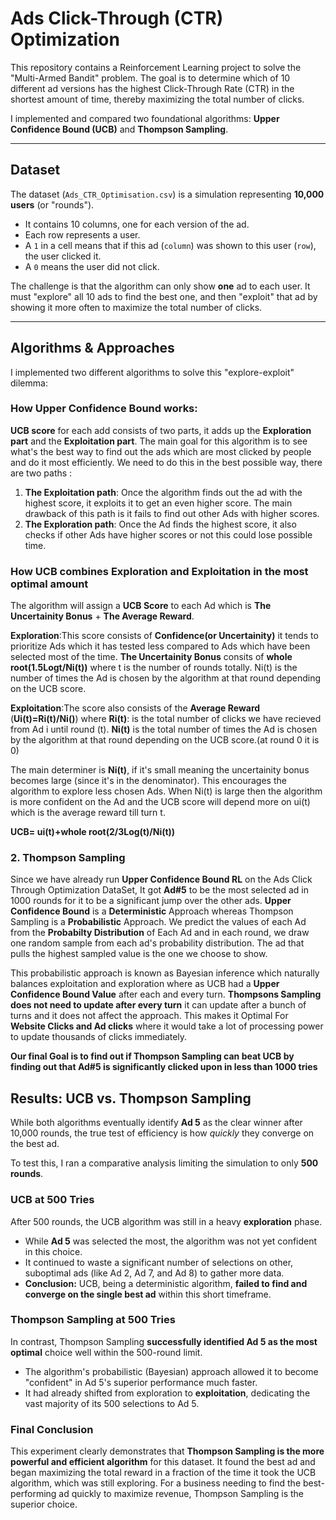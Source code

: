 
# Ads Click-Through (CTR) Optimization

This repository contains a Reinforcement Learning project to solve the "Multi-Armed Bandit" problem. The goal is to determine which of 10 different ad versions has the highest Click-Through Rate (CTR) in the shortest amount of time, thereby maximizing the total number of clicks.

I implemented and compared two foundational algorithms: **Upper Confidence Bound (UCB)** and **Thompson Sampling**.

---

## Dataset

The dataset (`Ads_CTR_Optimisation.csv`) is a simulation representing **10,000 users** (or "rounds").
* It contains 10 columns, one for each version of the ad.
* Each row represents a user.
* A `1` in a cell means that if this ad (`column`) was shown to this user (`row`), the user clicked it.
* A `0` means the user did not click.

The challenge is that the algorithm can only show **one** ad to each user. It must "explore" all 10 ads to find the best one, and then "exploit" that ad by showing it more often to maximize the total number of clicks.

---

## Algorithms & Approaches

I implemented two different algorithms to solve this "explore-exploit" dilemma:

### How Upper Confidence Bound works:

**UCB score** for each add consists of two parts, it adds up the **Exploration part** and the **Exploitation part**. The main goal for this algorithm is to see what's the best way to find out the ads which are most clicked by people and do it most efficiently. We need to do this in the best possible way, there are two paths :

1. **The Exploitation path**: Once the algorithm finds out the ad with the highest score, it exploits it to get an even higher score. The main                                     drawback of this path is it fails to find out other Ads with higher scores.
2. **The Exploration path**: Once the Ad finds the highest score, it also checks if other Ads have higher scores or not this could lose possible time.

### How UCB combines Exploration and Exploitation in the most optimal amount

The algorithm will assign a **UCB Score** to each Ad which is **The Uncertainity Bonus** + **The Average Reward**. 

**Exploration**:This score consists of **Confidence(or Uncertainity)** it tends to prioritize Ads which it has tested less compared to Ads which have been selected most of the time. **The Uncertainity Bonus** consits of  **whole root(1.5Logt/Ni(t))** where t is the number of rounds totally. Ni(t) is the number of times the Ad is chosen by the algorithm at that round depending on the UCB score.  
                            
**Exploitation**:The score also consists of the **Average Reward** (**Ui(t)=Ri(t)/Ni()**) where **Ri(t)**: is the total number of clicks we have recieved from Ad i until round (t). **Ni(t)** is the total number of times the Ad is chosen by the algorithm at that round depending on the UCB score.(at round 0 it is 0)

The main determiner is  **Ni(t)**, if it's small meaning the uncertainity bonus becomes large (since it's in the denominator). This encourages the algorithm to explore less chosen Ads. When Ni(t) is large then the algorithm is more confident on the Ad and the UCB score will depend more on ui(t) which is the average reward till turn t. 

**UCB= ui(t)+whole root(2/3Log(t)/Ni(t))**


### 2. Thompson Sampling

Since we have already run  **Upper Confidence Bound RL** on the Ads Click Through Optimization DataSet, It got **Ad#5** to be the most selected ad in 1000 rounds for it to be a significant jump over the other ads. **Upper Confidence Bound** is a **Deterministic** Approach whereas Thompson Sampling is a **Probabilistic** Approach. We predict the values of each Ad from the **Probabilty Distribution** of Each Ad and in each round, we draw one random sample from each ad's probability distribution. The ad that pulls the highest sampled value is the one we choose to show.

This probabilistic approach is known as Bayesian inference which naturally balances exploitation and exploration where as UCB had a **Upper Confidence Bound Value** after each and every turn. **Thompsons Sampling does not need to update after every turn** it can update after a bunch of turns and it does not affect the approach. This makes it Optimal For **Website Clicks and Ad clicks** where it would take a lot of processing power to update thousands of clicks immediately. 

**Our final Goal is to find out if Thompson Sampling can beat UCB by finding out that Ad#5 is significantly clicked upon in less than 1000 tries**

## Results: UCB vs. Thompson Sampling

While both algorithms eventually identify **Ad 5** as the clear winner after 10,000 rounds, the true test of efficiency is how *quickly* they converge on the best ad.

To test this, I ran a comparative analysis limiting the simulation to only **500 rounds**.

### UCB at 500 Tries

After 500 rounds, the UCB algorithm was still in a heavy **exploration** phase.

* While **Ad 5** was selected the most, the algorithm was not yet confident in this choice.
* It continued to waste a significant number of selections on other, suboptimal ads (like Ad 2, Ad 7, and Ad 8) to gather more data.
* **Conclusion:** UCB, being a deterministic algorithm, **failed to find and converge on the single best ad** within this short timeframe.

### Thompson Sampling at 500 Tries

In contrast, Thompson Sampling **successfully identified Ad 5 as the most optimal** choice well within the 500-round limit.

* The algorithm's probabilistic (Bayesian) approach allowed it to become "confident" in Ad 5's superior performance much faster.
* It had already shifted from exploration to **exploitation**, dedicating the vast majority of its 500 selections to Ad 5.

### Final Conclusion

This experiment clearly demonstrates that **Thompson Sampling is the more powerful and efficient algorithm** for this dataset. It found the best ad and began maximizing the total reward in a fraction of the time it took the UCB algorithm, which was still exploring. For a business needing to find the best-performing ad quickly to maximize revenue, Thompson Sampling is the superior choice.



